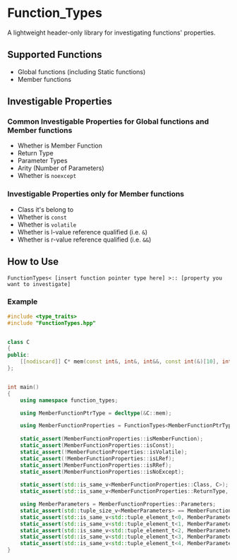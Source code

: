 # Function_Types

A lightweight header-only library for investigating functions' properties.

## Supported Functions
- Global functions (including Static functions)
- Member functions

## Investigable Properties
### Common Investigable Properties for Global functions and Member functions
- Whether is Member Function
- Return Type
- Parameter Types
- Arity (Number of Parameters)
- Whether is `noexcept`

### Investigable Properties only for Member functions
- Class it's belong to
- Whether is `const`
- Whether is `volatile`
- Whether is l-value reference qualified (i.e. `&`)
- Whether is r-value reference qualified (i.e. `&&`)


## How to Use
`FunctionTypes< [insert function pointer type here] >:: [property you want to investigate]`

### Example
```c++
#include <type_traits>
#include "FunctionTypes.hpp"


class C
{
public:
	[[nodiscard]] C* mem(const int&, int&, int&&, const int(&)[10], int) const && noexcept;
};


int main()
{
	using namespace function_types;

	using MemberFunctionPtrType = decltype(&C::mem);

	using MemberFunctionProperties = FunctionTypes<MemberFunctionPtrType>;
	
	static_assert(MemberFunctionProperties::isMemberFunction);
	static_assert(MemberFunctionProperties::isConst);
	static_assert(!MemberFunctionProperties::isVolatile);
	static_assert(!MemberFunctionProperties::isLRef);
	static_assert(MemberFunctionProperties::isRRef);
	static_assert(MemberFunctionProperties::isNoExcept);
	
	static_assert(std::is_same_v<MemberFunctionProperties::Class, C>);
	static_assert(std::is_same_v<MemberFunctionProperties::ReturnType, C*>);

	using MemberParameters = MemberFunctionProperties::Parameters;
	static_assert(std::tuple_size_v<MemberParameters> == MemberFunctionProperties::parameterCount);
	static_assert(std::is_same_v<std::tuple_element_t<0, MemberParameters>, const int&>);
	static_assert(std::is_same_v<std::tuple_element_t<1, MemberParameters>, int&>);
	static_assert(std::is_same_v<std::tuple_element_t<2, MemberParameters>, int&&>);
	static_assert(std::is_same_v<std::tuple_element_t<3, MemberParameters>, const int(&)[10]>);
	static_assert(std::is_same_v<std::tuple_element_t<4, MemberParameters>, int>);
}
```
